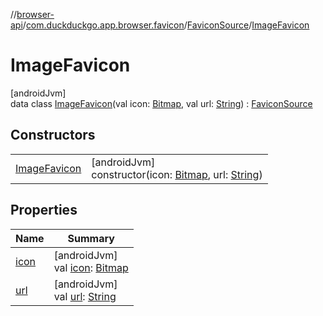 //[browser-api](../../../../index.md)/[com.duckduckgo.app.browser.favicon](../../index.md)/[FaviconSource](../index.md)/[ImageFavicon](index.md)

# ImageFavicon

[androidJvm]\
data class [ImageFavicon](index.md)(val icon: [Bitmap](https://developer.android.com/reference/kotlin/android/graphics/Bitmap.html), val url: [String](https://kotlinlang.org/api/latest/jvm/stdlib/kotlin/-string/index.html)) : [FaviconSource](../index.md)

## Constructors

| | |
|---|---|
| [ImageFavicon](-image-favicon.md) | [androidJvm]<br>constructor(icon: [Bitmap](https://developer.android.com/reference/kotlin/android/graphics/Bitmap.html), url: [String](https://kotlinlang.org/api/latest/jvm/stdlib/kotlin/-string/index.html)) |

## Properties

| Name | Summary |
|---|---|
| [icon](icon.md) | [androidJvm]<br>val [icon](icon.md): [Bitmap](https://developer.android.com/reference/kotlin/android/graphics/Bitmap.html) |
| [url](url.md) | [androidJvm]<br>val [url](url.md): [String](https://kotlinlang.org/api/latest/jvm/stdlib/kotlin/-string/index.html) |

